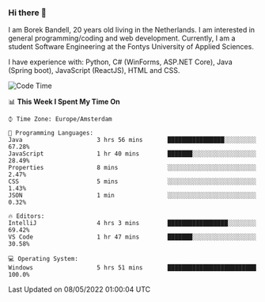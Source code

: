 ### Hi there 👋

I am Borek Bandell, 20 years old living in the Netherlands. I am interested in general programming/coding and web development. Currently, I am a student Software Engineering at the Fontys University of Applied Sciences.

I have experience with: Python, C# (WinForms, ASP.NET Core), Java (Spring boot), JavaScript (ReactJS), HTML and CSS.

<!--START_SECTION:waka-->
![Code Time](http://img.shields.io/badge/Code%20Time-113%20hrs%2018%20mins-blue)

📊 **This Week I Spent My Time On** 

```text
⌚︎ Time Zone: Europe/Amsterdam

💬 Programming Languages: 
Java                     3 hrs 56 mins       ████████████████░░░░░░░░░   67.28% 
JavaScript               1 hr 40 mins        ███████░░░░░░░░░░░░░░░░░░   28.49% 
Properties               8 mins              ░░░░░░░░░░░░░░░░░░░░░░░░░   2.47% 
CSS                      5 mins              ░░░░░░░░░░░░░░░░░░░░░░░░░   1.43% 
JSON                     1 min               ░░░░░░░░░░░░░░░░░░░░░░░░░   0.32%

🔥 Editors: 
IntelliJ                 4 hrs 3 mins        █████████████████░░░░░░░░   69.42% 
VS Code                  1 hr 47 mins        ███████░░░░░░░░░░░░░░░░░░   30.58%

💻 Operating System: 
Windows                  5 hrs 51 mins       █████████████████████████   100.0%

```


 Last Updated on 08/05/2022 01:00:04 UTC
<!--END_SECTION:waka-->

<!--**tcBorek2002/tcBorek2002** is a ✨ _special_ ✨ repository because its `README.md` (this file) appears on your GitHub profile.

Here are some ideas to get you started:

- 🔭 I’m currently working on ...
- 🌱 I’m currently learning ...
- 👯 I’m looking to collaborate on ...
- 🤔 I’m looking for help with ...
- 💬 Ask me about ...
- 📫 How to reach me: ...
- 😄 Pronouns: ...
- ⚡ Fun fact: ...
-->
